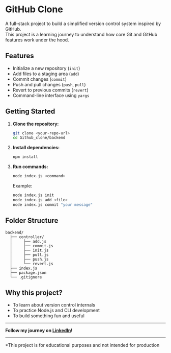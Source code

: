 # GitHub Clone

A full-stack project to build a simplified version control system inspired by GitHub.  
This project is a learning journey to understand how core Git and GitHub features work under the hood.

## Features

- Initialize a new repository (`init`)
- Add files to a staging area (`add`)
- Commit changes (`commit`)
- Push and pull changes (`push`, `pull`)
- Revert to previous commits (`revert`)
- Command-line interface using `yargs`

## Getting Started

1. **Clone the repository:**
   ```bash
   git clone <your-repo-url>
   cd Github_clone/backend
   ```

2. **Install dependencies:**
   ```bash
   npm install
   ```

3. **Run commands:**
   ```bash
   node index.js <command>
   ```
   Example:
   ```bash
   node index.js init
   node index.js add <file>
   node index.js commit "your message"
   ```

## Folder Structure

```
backend/
  ├── controller/
  │     ├── add.js
  │     ├── commit.js
  │     ├── init.js
  │     ├── pull.js
  │     ├── push.js
  │     └── revert.js
  ├── index.js
  ├── package.json
  └── .gitignore
```

## Why this project?

- To learn about version control internals
- To practice Node.js and CLI development
- To build something fun and useful

---

**Follow my journey on [LinkedIn](https://www.linkedin.com/in/samirkhan0091/)!**

---

*This project is for educational purposes and not intended for production

